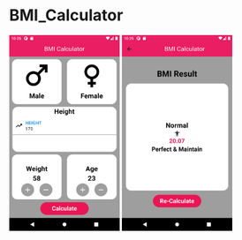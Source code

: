 # BMI_Calculator

<div>
    <img src="images/BMI1stPage.png" alt="First Page" width="200"/>
    <img src="images/BMI2ndPage.png" alt="Second Page" width="200"/>
</div>
